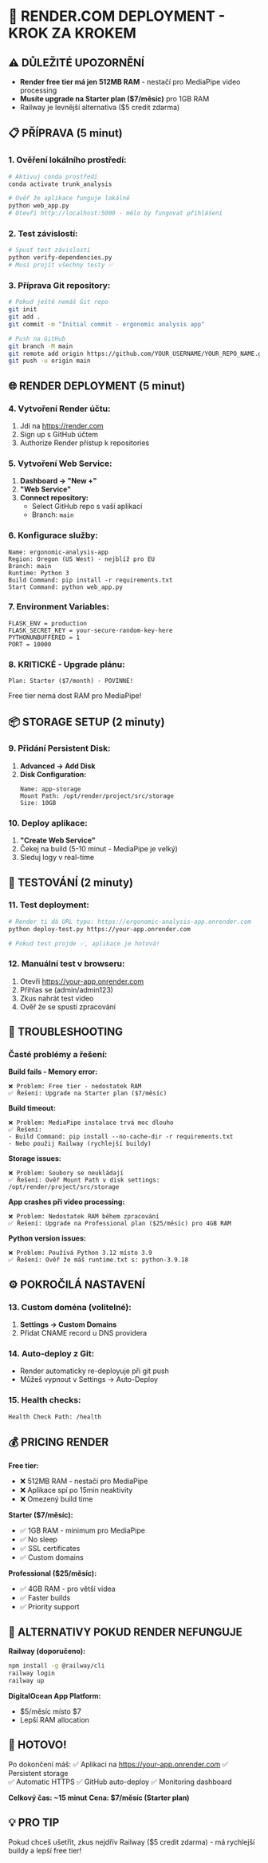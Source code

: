 # 🎨 RENDER.COM DEPLOYMENT - KROK ZA KROKEM

## ⚠️ **DŮLEŽITÉ UPOZORNĚNÍ**
- **Render free tier má jen 512MB RAM** - nestačí pro MediaPipe video processing
- **Musíte upgrade na Starter plan ($7/měsíc)** pro 1GB RAM
- Railway je levnější alternativa ($5 credit zdarma)

## 📋 **PŘÍPRAVA (5 minut)**

### 1. Ověření lokálního prostředí:
```bash
# Aktivuj conda prostředí
conda activate trunk_analysis

# Ověř že aplikace funguje lokálně
python web_app.py
# Otevři http://localhost:5000 - mělo by fungovat přihlášení
```

### 2. Test závislostí:
```bash
# Spusť test závislostí
python verify-dependencies.py
# Musí projít všechny testy ✅
```

### 3. Příprava Git repository:
```bash
# Pokud ještě nemáš Git repo
git init
git add .
git commit -m "Initial commit - ergonomic analysis app"

# Push na GitHub
git branch -M main
git remote add origin https://github.com/YOUR_USERNAME/YOUR_REPO_NAME.git
git push -u origin main
```

## 🌐 **RENDER DEPLOYMENT (5 minut)**

### 4. Vytvoření Render účtu:
1. Jdi na https://render.com
2. Sign up s GitHub účtem
3. Authorize Render přístup k repositories

### 5. Vytvoření Web Service:
1. **Dashboard → "New +"** 
2. **"Web Service"**
3. **Connect repository:**
   - Select GitHub repo s vaší aplikací
   - Branch: `main`

### 6. Konfigurace služby:
```
Name: ergonomic-analysis-app
Region: Oregon (US West) - nejblíž pro EU
Branch: main
Runtime: Python 3
Build Command: pip install -r requirements.txt
Start Command: python web_app.py
```

### 7. Environment Variables:
```
FLASK_ENV = production  
FLASK_SECRET_KEY = your-secure-random-key-here
PYTHONUNBUFFERED = 1
PORT = 10000
```

### 8. **KRITICKÉ - Upgrade plánu:**
```
Plan: Starter ($7/month) - POVINNÉ!
```
Free tier nemá dost RAM pro MediaPipe!

## 📦 **STORAGE SETUP (2 minuty)**

### 9. Přidání Persistent Disk:
1. **Advanced → Add Disk**
2. **Disk Configuration:**
   ```
   Name: app-storage
   Mount Path: /opt/render/project/src/storage
   Size: 10GB
   ```

### 10. Deploy aplikace:
1. **"Create Web Service"**
2. Čekej na build (5-10 minut - MediaPipe je velký)
3. Sleduj logy v real-time

## 🧪 **TESTOVÁNÍ (2 minuty)**

### 11. Test deployment:
```bash
# Render ti dá URL typu: https://ergonomic-analysis-app.onrender.com
python deploy-test.py https://your-app.onrender.com

# Pokud test projde ✅, aplikace je hotová!
```

### 12. Manuální test v browseru:
1. Otevři https://your-app.onrender.com
2. Přihlas se (admin/admin123)  
3. Zkus nahrát test video
4. Ověř že se spustí zpracování

## 🔧 **TROUBLESHOOTING**

### Časté problémy a řešení:

**Build fails - Memory error:**
```
❌ Problem: Free tier - nedostatek RAM
✅ Řešení: Upgrade na Starter plan ($7/měsíc)
```

**Build timeout:**
```
❌ Problem: MediaPipe instalace trvá moc dlouho
✅ Řešení: 
- Build Command: pip install --no-cache-dir -r requirements.txt
- Nebo použij Railway (rychlejší buildy)
```

**Storage issues:**
```
❌ Problem: Soubory se neukládají
✅ Řešení: Ověř Mount Path v disk settings:
/opt/render/project/src/storage
```

**App crashes při video processing:**
```
❌ Problem: Nedostatek RAM během zpracování
✅ Řešení: Upgrade na Professional plan ($25/měsíc) pro 4GB RAM
```

**Python version issues:**
```
❌ Problem: Používá Python 3.12 místo 3.9
✅ Řešení: Ověř že máš runtime.txt s: python-3.9.18
```

## ⚙️ **POKROČILÁ NASTAVENÍ**

### 13. Custom doména (volitelné):
1. **Settings → Custom Domains**
2. Přidat CNAME record u DNS providera

### 14. Auto-deploy z Git:
- Render automaticky re-deployuje při git push
- Můžeš vypnout v Settings → Auto-Deploy

### 15. Health checks:
```
Health Check Path: /health
```

## 💰 **PRICING RENDER**

**Free tier:**
- ❌ 512MB RAM - nestačí pro MediaPipe  
- ❌ Aplikace spí po 15min neaktivity
- ❌ Omezený build time

**Starter ($7/měsíc):**
- ✅ 1GB RAM - minimum pro MediaPipe
- ✅ No sleep
- ✅ SSL certificates  
- ✅ Custom domains

**Professional ($25/měsíc):**
- ✅ 4GB RAM - pro větší videa
- ✅ Faster builds
- ✅ Priority support

## 🔄 **ALTERNATIVY POKUD RENDER NEFUNGUJE**

**Railway (doporučeno):**
```bash
npm install -g @railway/cli
railway login
railway up
```

**DigitalOcean App Platform:**
- $5/měsíc místo $7
- Lepší RAM allocation

## 🎉 **HOTOVO!**

Po dokončení máš:
✅ Aplikaci na https://your-app.onrender.com
✅ Persistent storage  
✅ Automatic HTTPS
✅ GitHub auto-deploy
✅ Monitoring dashboard

**Celkový čas: ~15 minut**
**Cena: $7/měsíc (Starter plan)**

## 💡 **PRO TIP**
Pokud chceš ušetřit, zkus nejdřív Railway ($5 credit zdarma) - má rychlejší buildy a lepší free tier!